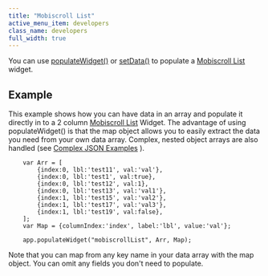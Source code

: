 ```yaml
---
title: "Mobiscroll List"
active_menu_item: developers
class_name: developers
full_width: true
---
```



You can use [populateWidget()](/developers/user-guide/scripting-apis/client-api/widget-data-state-manipulation/populatewidget/) or [setData()](/developers/user-guide/scripting-apis/client-api/widget-data-state-manipulation/setdata) to populate a [Mobiscroll List](/developers/user-guide/product-guide/widget-properties-events/mobile/mobiscroll-list) widget.

## Example

This example shows how you can have data in an array and populate it directly in to a 2 column [Mobiscroll List](/developers/user-guide/product-guide/widget-properties-events/mobile/mobiscroll-list) Widget. The advantage of using populateWidget() is that the map object allows you to easily extract the data you need from your own data array. Complex, nested object arrays are also handled (see [Complex JSON Examples](/developers/user-guide/scripting-apis/client-api/widget-data-state-manipulation/populatewidget/complex-json-example) ).

        var Arr = [
            {index:0, lbl:'test11', val:'val'},
            {index:0, lbl:'test1', val:true},
            {index:0, lbl:'test12', val:1},
            {index:0, lbl:'test13', val:'val1'},
            {index:1, lbl:'test15', val:'val2'},
            {index:1, lbl:'test17', val:'val3'},
            {index:1, lbl:'test19', val:false},
        ];
        var Map = {columnIndex:'index', label:'lbl', value:'val'};
     
        app.populateWidget("mobiscrollList", Arr, Map);
     
   

Note that you can map from any key name in your data array with the map object. You can omit any fields you don't need to populate.

